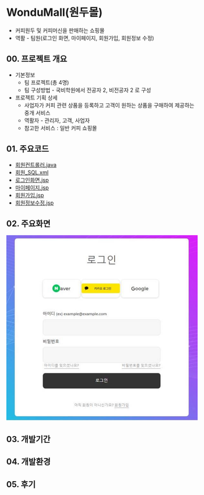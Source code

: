 # WonduMall(원두몰)

+ 커피원두 및 커피머신을 판매하는 쇼핑몰
+ 역활 - 팀원(로그인 화면, 마이페이지, 회원가입, 회원정보 수정)

## 00. 프로젝트 개요

+ 기본정보
  + 팀 프로젝트(총 4명)
  + 팀 구성방법 - 국비학원에서 전공자 2, 비전공자 2 로 구성
+ 프로젝트 기획 상세
  + 사업자가 커피 관련 상품을 등록하고 고객이 원하는 상품을 구매하여 제공하는 중개 서비스
  + 역활자 - 관리자, 고객, 사업자
  + 참고한 서비스 : 일반 커피 쇼핑몰


## 01. 주요코드
+ [회원컨트롤러.java](https://github.com/cheuljin/wondumall/blob/main/src/main/java/com/wondumall/Controller/LoginController.java)
+ [회원_SQL.xml](https://github.com/cheuljin/wondumall/blob/main/src/main/resources/mapper/login_SQL.xml)
+ [로그인화면.jsp](https://github.com/cheuljin/wondumall/blob/main/src/main/webapp/WEB-INF/views/login.jsp)
+ [마이페이지.jsp](https://github.com/cheuljin/wondumall/blob/main/src/main/webapp/WEB-INF/views/mypage.jsp)
+ [회원가입.jsp](https://github.com/cheuljin/wondumall/blob/main/src/main/webapp/WEB-INF/views/join.jsp)
+ [회원정보수정.jsp](https://github.com/cheuljin/wondumall/blob/main/src/main/webapp/WEB-INF/views/update.jsp)

## 02. 주요화면
![](https://github.com/cheuljin/wondumall/blob/main/src/main/webapp/resources/screenshot/login.JPG)

## 03. 개발기간

## 04. 개발환경

## 05. 후기

